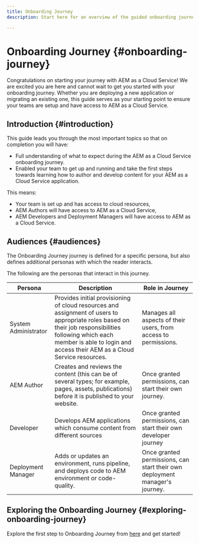 ```yaml
---
title: Onboarding Journey
description: Start here for an overview of the guided onboarding journey available to understand the Onboarding Experience.

---
```

# Onboarding Journey {#onboarding-journey}

Congratulations on starting your journey with AEM as a Cloud Service! We are excited you are here and cannot wait to get you started with your onboarding journey. Whether you are deploying a new application or migrating an existing one, this guide serves as your starting point to ensure your teams are setup and have access to AEM as a Cloud Service.

## Introduction {#introduction}

This guide leads you through the most important topics so that on completion you will have:

* Full understanding of what to expect during the AEM as a Cloud Service onboarding journey.
* Enabled your team to get up and running and take the first steps towards learning how to author and develop content for your AEM as a Cloud Service application.

This means:

* Your team is set up and has access to cloud resources,
* AEM Authors will have access to AEM as a Cloud Service,
* AEM Developers and Deployment Managers will have access to AEM as a Cloud Service.

## Audiences {#audiences}

The Onboarding Journey journey is defined for a specific persona, but also defines additional personas with which the reader interacts.

The following are the personas that interact in this journey.

|Persona|Description|Role in Journey|
|---|---|---|
|System Administrator|Provides initial provisioning of cloud resources and assignment of users to appropriate roles based on their job responsibilities following which each member is able to login and access their AEM as a Cloud Service resources.|Manages all aspects of their users, from access to permissions. |
|AEM Author|Creates and reviews the content (this can be of several types; for example, pages, assets, publications) before it is published to your website.|Once granted permissions, can start their own journey.|
|Developer|Develops AEM applications which consume content from different sources|Once granted permissions, can start their own developer journey|
|Deployment Manager|Adds or updates an environment, runs pipeline, and deploys code to AEM environment or code-quality.|Once granted permissions, can start their own deployment manager's journey.|

## Exploring the Onboarding Journey {#exploring-onboarding-journey}

Explore the first step to Onboarding Journey from [here]((/help/journey-onboarding/sysadmin/onboarding-journey-overview.md)) and get started!
